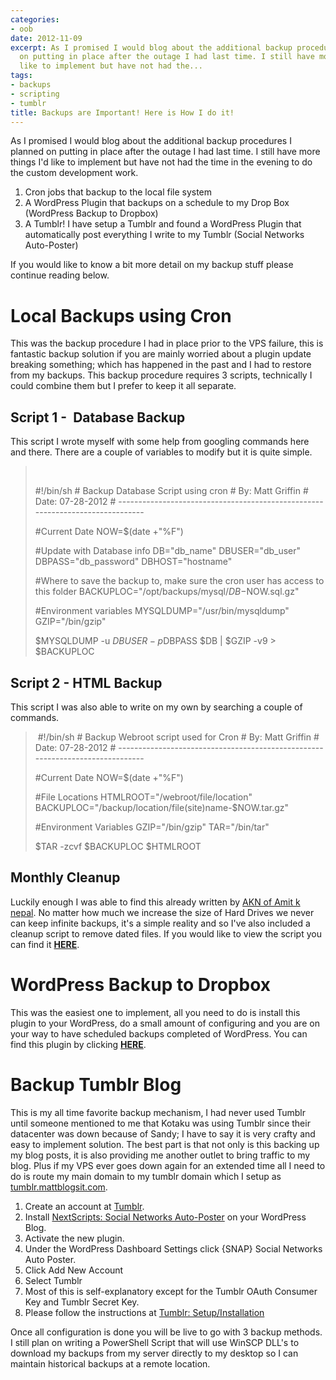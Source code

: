 ```yaml
---
categories:
- oob
date: 2012-11-09
excerpt: As I promised I would blog about the additional backup procedures I planned
  on putting in place after the outage I had last time. I still have more things I'd
  like to implement but have not had the...
tags:
- backups
- scripting
- tumblr
title: Backups are Important! Here is How I do it!
---
```


As I promised I would blog about the additional backup procedures I planned on putting in place after the outage I had last time. I still have more things I'd like to implement but have not had the time in the evening to do the custom development work.

1. Cron jobs that backup to the local file system
2. A WordPress Plugin that backups on a schedule to my Drop Box (WordPress Backup to Dropbox)
3. A Tumblr! I have setup a Tumblr and found a WordPress Plugin that automatically post everything I write to my Tumblr (Social Networks Auto-Poster)

If you would like to know a bit more detail on my backup stuff please continue reading below.<!--more-->

# Local Backups using Cron

This was the backup procedure I had in place prior to the VPS failure, this is fantastic backup solution if you are mainly worried about a plugin update breaking something; which has happened in the past and I had to restore from my backups. This backup procedure requires 3 scripts, technically I could combine them but I prefer to keep it all separate.

## Script 1 -  Database Backup

This script I wrote myself with some help from googling commands here and there. There are a couple of variables to modify but it is quite simple.

>  
> 
> #!/bin/sh # Backup Database Script using cron # By: Matt Griffin # Date: 07-28-2012 # ------------------------------------------------------------------------------
> 
> #Current Date NOW=$(date +"%F")
> 
> #Update with Database info DB="db\_name" DBUSER="db\_user" DBPASS="db\_password" DBHOST="hostname"
> 
> #Where to save the backup to, make sure the cron user has access to this folder BACKUPLOC="/opt/backups/mysql/$DB-$NOW.sql.gz"
> 
> #Environment variables MYSQLDUMP="/usr/bin/mysqldump" GZIP="/bin/gzip"
> 
> $MYSQLDUMP -u $DBUSER -p$DBPASS $DB | $GZIP -v9 > $BACKUPLOC

## Script 2 - HTML Backup

This script I was also able to write on my own by searching a couple of commands.

>  #!/bin/sh # Backup Webroot script used for Cron # By: Matt Griffin # Date: 07-28-2012 # ------------------------------------------------------------------------------
> 
> #Current Date NOW=$(date +"%F")
> 
> #File Locations HTMLROOT="/webroot/file/location" BACKUPLOC="/backup/location/file(site)name-$NOW.tar.gz"
> 
> #Environment Variables GZIP="/bin/gzip" TAR="/bin/tar"
> 
> $TAR -zcvf $BACKUPLOC $HTMLROOT

## Monthly Cleanup

Luckily enough I was able to find this already written by [AKN of Amit k nepal](http://www.amitnepal.com). No matter how much we increase the size of Hard Drives we never can keep infinite backups, it's a simple reality and so I've also included a cleanup script to remove dated files. If you would like to view the script you can find it [**HERE**](http://www.amitnepal.com/shell-script-to-delete-files-and-folders-older-than-x-days/).

# WordPress Backup to Dropbox

This was the easiest one to implement, all you need to do is install this plugin to your WordPress, do a small amount of configuring and you are on your way to have scheduled backups completed of WordPress. You can find this plugin by clicking [**HERE**](http://wordpress.org/extend/plugins/wordpress-backup-to-dropbox/).

# Backup Tumblr Blog

This is my all time favorite backup mechanism, I had never used Tumblr until someone mentioned to me that Kotaku was using Tumblr since their datacenter was down because of Sandy; I have to say it is very crafty and easy to implement solution. The best part is that not only is this backing up my blog posts, it is also providing me another outlet to bring traffic to my blog. Plus if my VPS ever goes down again for an extended time all I need to do is route my main domain to my tumblr domain which I setup as [tumblr.mattblogsit.com](http://tumblr.mattblogsit.com).

1. Create an account at [Tumblr](http://www.tumblr.com).
2. Install [NextScripts: Social Networks Auto-Poster](http://wordpress.org/extend/plugins/social-networks-auto-poster-facebook-twitter-g/) on your WordPress Blog.
3. Activate the new plugin.
4. Under the WordPress Dashboard Settings click {SNAP} Social Networks Auto Poster.
5. Click Add New Account
6. Select Tumblr
7. Most of this is self-explanatory except for the Tumblr OAuth Consumer Key and Tumblr Secret Key.
8. Please follow the instructions at [Tumblr: Setup/Installation](http://www.nextscripts.com/setup-installation-tumblr-social-networks-auto-poster-wordpress/)

Once all configuration is done you will be live to go with 3 backup methods. I still plan on writing a PowerShell Script that will use WinSCP DLL's to download my backups from my server directly to my desktop so I can maintain historical backups at a remote location.